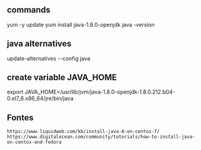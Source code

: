 
##  commands
yum -y update
yum install java-1.8.0-openjdk
java -version


## java alternatives
update-alternatives --config java


## create variable JAVA_HOME
export JAVA_HOME=/usr/lib/jvm/java-1.8.0-openjdk-1.8.0.212.b04-0.el7_6.x86_64/jre/bin/java


## Fontes
	https://www.liquidweb.com/kb/install-java-8-on-centos-7/
	https://www.digitalocean.com/community/tutorials/how-to-install-java-on-centos-and-fedora